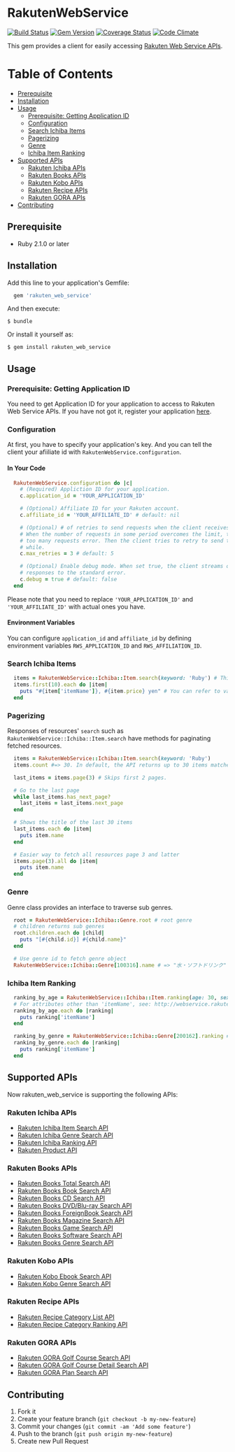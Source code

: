# RakutenWebService

[![Build Status](https://travis-ci.org/rakuten-ws/rws-ruby-sdk.svg?branch=master)](https://travis-ci.org/rakuten-ws/rws-ruby-sdk)
[![Gem Version](https://badge.fury.io/rb/rakuten_web_service.svg)](https://badge.fury.io/rb/rakuten_web_service)
[![Coverage Status](https://coveralls.io/repos/github/rakuten-ws/rws-ruby-sdk/badge.svg?branch=master)](https://coveralls.io/github/rakuten-ws/rws-ruby-sdk?branch=master)
[![Code Climate](https://codeclimate.com/github/rakuten-ws/rws-ruby-sdk/badges/gpa.svg)](https://codeclimate.com/github/rakuten-ws/rws-ruby-sdk)

This gem provides a client for easily accessing [Rakuten Web Service APIs](https://webservice.rakuten.co.jp/).

# Table of Contents

* [Prerequisite](#prerequisite)
* [Installation](#installation)
* [Usage](#usage)
  * [Prerequisite: Getting Application ID](#prerequisite-getting-application-id)
  * [Configuration](#configuration)
  * [Search Ichiba Items](#search-ichiba-items)
  * [Pagerizing](#pagerizing)
  * [Genre](#genre)
  * [Ichiba Item Ranking](#ichiba-item-ranking)
* [Supported APIs](#supported-apis)
  * [Rakuten Ichiba APIs](#rakuten-ichiba-apis)
  * [Rakuten Books APIs](#rakuten-books-apis)
  * [Rakuten Kobo APIs](#rakuten-kobo-apis)
  * [Rakuten Recipe APIs](#rakuten-recipe-apis)
  * [Rakuten GORA APIs](#rakuten-gora-apis)
* [Contributing](#contributing)


## Prerequisite

* Ruby 2.1.0 or later

## Installation

Add this line to your application's Gemfile:

```ruby
  gem 'rakuten_web_service'
```

And then execute:

    $ bundle

Or install it yourself as:

    $ gem install rakuten_web_service


## Usage

### Prerequisite: Getting Application ID

You need to get Application ID for your application to access to Rakuten Web Service APIs. 
If you have not got it, register your application [here](https://webservice.rakuten.co.jp/app/create). 

### Configuration

At first, you have to specify your application's key. And you can tell the client your afiiliate id with `RakutenWebService.configuration`.

#### In Your Code

```ruby
  RakutenWebService.configuration do |c|
    # (Required) Appliction ID for your application.
    c.application_id = 'YOUR_APPLICATION_ID'

    # (Optional) Affiliate ID for your Rakuten account.
    c.affiliate_id = 'YOUR_AFFILIATE_ID' # default: nil

    # (Optional) # of retries to send requests when the client receives 
    # When the number of requests in some period overcomes the limit, the endpoints will return 
    # too many requests error. Then the client tries to retry to send the same request after a
    # while.
    c.max_retries = 3 # default: 5

    # (Optional) Enable debug mode. When set true, the client streams out all HTTP requests and
    # responses to the standard error.
    c.debug = true # default: false
  end
```

Please note that you need to replace `'YOUR_APPLICATION_ID'` and `'YOUR_AFFILIATE_ID'` with actual ones you have.

#### Environment Variables

You can configure `application_id` and `affiliate_id` by defining environment variables `RWS_APPLICATION_ID` and `RWS_AFFILIATION_ID`.


### Search Ichiba Items

```ruby
  items = RakutenWebService::Ichiba::Item.search(keyword: 'Ruby') # This returns Enumerable object
  items.first(10).each do |item|
    puts "#{item['itemName']}, #{item.price} yen" # You can refer to values as well as Hash.
  end
```

### Pagerizing

Responses of resources' `search` such as `RakutenWebService::Ichiba::Item.search` have methods for paginating fetched resources.

```ruby
  items = RakutenWebService::Ichiba::Item.search(keyword: 'Ruby')
  items.count #=> 30. In default, the API returns up to 30 items matched with given keywords.

  last_items = items.page(3) # Skips first 2 pages.

  # Go to the last page
  while last_items.has_next_page?
    last_items = last_items.next_page
  end

  # Shows the title of the last 30 items
  last_items.each do |item|
    puts item.name
  end

  # Easier way to fetch all resources page 3 and latter
  items.page(3).all do |item|
    puts item.name
  end
```

### Genre

Genre class provides an interface to traverse sub genres.

```ruby
  root = RakutenWebService::Ichiba::Genre.root # root genre
  # children returns sub genres
  root.children.each do |child|
    puts "[#{child.id}] #{child.name}"
  end

  # Use genre id to fetch genre object
  RakutenWebService::Ichiba::Genre[100316].name # => "水・ソフトドリンク"
```


### Ichiba Item Ranking

```ruby
  ranking_by_age = RakutenWebService::Ichiba::Item.ranking(age: 30, sex: 1) # returns the TOP 30 items for Male in 30s
  # For attributes other than 'itemName', see: http://webservice.rakuten.co.jp/api/ichibaitemsearch/#outputParameter
  ranking_by_age.each do |ranking|
    puts ranking['itemName']
  end

  ranking_by_genre = RakutenWebService::Ichiba::Genre[200162].ranking # the TOP 30 items in "水・ソフトドリンク" genre
  ranking_by_genre.each do |ranking|
    puts ranking['itemName']
  end
```

## Supported APIs

Now rakuten\_web\_service is supporting the following APIs:

### Rakuten Ichiba APIs

* [Rakuten Ichiba Item Search API](http://webservice.rakuten.co.jp/api/ichibaitemsearch/)
* [Rakuten Ichiba Genre Search API](http://webservice.rakuten.co.jp/api/ichibagenresearch/)
* [Rakuten Ichiba Ranking API](http://webservice.rakuten.co.jp/api/ichibaitemranking/)
* [Rakuten Product API](http://webservice.rakuten.co.jp/api/productsearch/)

### Rakuten Books APIs

* [Rakuten Books Total Search API](http://webservice.rakuten.co.jp/api/bookstotalsearch/)
* [Rakuten Books Book Search API](http://webservice.rakuten.co.jp/api/booksbooksearch/)
* [Rakuten Books CD Search API](http://webservice.rakuten.co.jp/api/bookscdsearch/)
* [Rakuten Books DVD/Blu-ray Search API](http://webservice.rakuten.co.jp/api/booksdvdsearch/)
* [Rakuten Books ForeignBook Search API](http://webservice.rakuten.co.jp/api/booksforeignbooksearch/)
* [Rakuten Books Magazine Search API](http://webservice.rakuten.co.jp/api/booksmagazinesearch/)
* [Rakuten Books Game Search API](http://webservice.rakuten.co.jp/api/booksgamesearch/)
* [Rakuten Books Software Search API](http://webservice.rakuten.co.jp/api/bookssoftwaresearch/)
* [Rakuten Books Genre Search API](http://webservice.rakuten.co.jp/api/booksgenresearch/)

### Rakuten Kobo APIs

* [Rakuten Kobo Ebook Search API](http://webservice.rakuten.co.jp/api/koboebooksearch/)
* [Rakuten Kobo Genre Search API](http://webservice.rakuten.co.jp/api/kobogenresearch/)

### Rakuten Recipe APIs

* [Rakuten Recipe Category List API](https://webservice.rakuten.co.jp/api/recipecategorylist/)
* [Rakuten Recipe Category Ranking API](https://webservice.rakuten.co.jp/api/recipecategoryranking/)

### Rakuten GORA APIs

* [Rakuten GORA Golf Course Search API](https://webservice.rakuten.co.jp/api/goragolfcoursesearch/)
* [Rakuten GORA Golf Course Detail Search API](https://webservice.rakuten.co.jp/api/goragolfcoursedetail/)
* [Rakuten GORA Plan Search API](https://webservice.rakuten.co.jp/api/goraplansearch/)

## Contributing

1. Fork it
2. Create your feature branch (`git checkout -b my-new-feature`)
3. Commit your changes (`git commit -am 'Add some feature'`)
4. Push to the branch (`git push origin my-new-feature`)
5. Create new Pull Request
